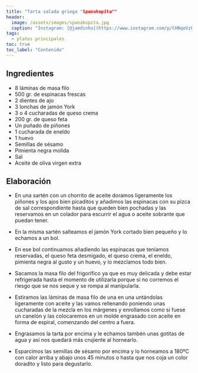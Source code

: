 ```yaml
---
title: "Tarta salada griega "Spanakopita""
header:
  image: /assets/images/spanakopita.jpg
  caption: "Instagram: [@jamdinho](https://www.instagram.com/p/CHNqeVzFQq7/)"
tags:
  - platos principales
toc: true
toc_label: "Contenido"
---
```



## Ingredientes

- 8 láminas de masa filo 
- 500 gr. de espinacas frescas
- 2 dientes de ajo
- 3 lonchas de jamón York
- 3 o 4 cucharadas de queso crema
- 200 gr. de queso feta
- Un puñado de piñones
- 1 cucharada de eneldo
- 1 huevo
- Semillas de sésamo
- Pimienta negra molida
- Sal
- Aceite de oliva virgen extra


## Elaboración

- En una sartén con un chorrito de aceite doramos ligeramente los piñones y los ajos bien picaditos y añadimos las espinacas con su pizca de sal correspondiente hasta que queden bien pochadas y las reservamos en un colador para escurrir el agua o aceite sobrante que puedan tener.

- En la misma sartén salteamos el jamón York cortado bien pequeño y lo echamos a un bol.

- En ese bol continuamos añadiendo las espinacas que teníamos reservadas, el queso feta desmigado, el queso crema, el eneldo, pimienta negra al gusto y un huevo, y lo mezclamos todo bien.

- Sacamos la masa filo del frigorífico ya que es muy delicada y debe estar refrigerada hasta el momento de utilizarla porque si no corremos el riesgo que se nos seque y se rompa al manipularla.

- Estiramos las láminas de masa filo de una en una untándolas ligeramente con aceite y las vamos rellenando poniendo unas cucharadas de la mezcla en los márgenes y enrollamos como si fuese un canelón y las colocaremos en un molde engrasado con aceite en forma de espiral, comenzando del centro a fuera.

- Engrasamos la tarta por encima y le echamos tambén unas gotitas de agua y así nos quedará más crujiente al hornearlo.

- Esparcimos las semillas de sésamo por encima y lo horneamos a 180ºC con calor arriba y abajo unos 45 minutos o hasta que nos coja un color doradito y listo para degustarlo.